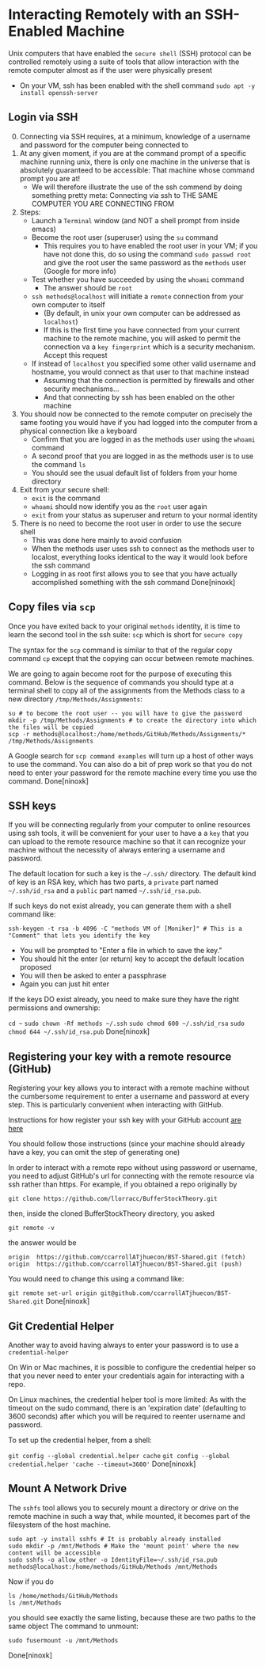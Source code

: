 # Interacting Remotely with an SSH-Enabled Machine

Unix computers that have enabled the `secure shell` (SSH) protocol can be controlled remotely using a suite of tools
that allow interaction with the remote computer almost as if the user were physically present

* On your VM, ssh has been enabled with the shell command `sudo apt -y install openssh-server`

## Login via SSH
0. Connecting via SSH requires, at a minimum, knowledge of a username and password for the computer being connected to
0. At any given moment, if you are at the command prompt of a specific machine running unix, there is only one machine in the universe that is absolutely guaranteed to be accessible: That machine whose command prompt you are at!
   * We will therefore illustrate the use of the ssh commend by doing something pretty meta: Connecting via ssh to THE SAME COMPUTER YOU ARE CONNECTING FROM
0. Steps:
   * Launch a `Terminal` window (and NOT a shell prompt from inside emacs)
   * Become the root user (superuser) using the `su` command
      * This requires you to have enabled the root user in your VM; if you have not done this, do so using the command `sudo passwd root` and give the root user the same password as the `methods` user (Google for more info)
   * Test whether you have succeeded by using the `whoami` command
      * The answer should be `root`
   * `ssh methods@localhost` will initiate a `remote` connection from your own computer to itself
	  * (By default, in unix your own computer can be addressed as `localhost`)
      * If this is the first time you have connected from your current machine to the remote machine, you will asked to permit the connection va a `key fingerprint` which is a security mechanism. Accept this request
   * If instead of `localhost` you specified some other valid username and hostname, you would connect as that user to that machine instead
      * Assuming that the connection is permitted by firewalls and other security mechanisms...
	  * And that connecting by ssh has been enabled on the other machine
0. You should now be connected to the remote computer on precisely the same footing you would have if you had logged into the computer from a physical connection like a keyboard
   * Confirm that you are logged in as the methods user using the `whoami` command
   * A second proof that you are logged in as the methods user is to use the command `ls`
   * You should see the usual default list of folders from your home directory
0. Exit from your secure shell:
   * `exit` is the command
   * `whoami` should now identify you as the `root` user again
   * `exit` from your status as superuser and return to your normal identity
0. There is no need to become the root user in order to use the secure shell
   * This was done here mainly to avoid confusion
   * When the methods user uses ssh to connect as the methods user to localost, everything looks identical to the way it would look before the ssh command
   * Logging in as root first allows you to see that you have actually accomplished something with the ssh command
Done[ninoxk]

## Copy files via `scp`

Once you have exited back to your original `methods` identity, it is time to learn the second tool in the ssh suite: `scp` which is short for `secure copy`

The syntax for the `scp` command is similar to that of the regular copy command `cp` except that the copying can occur between remote machines.

We are going to again become root for the purpose of executing this command. Below is the sequence of commands you should type at a terminal shell to copy all of the assignments from the Methods class to a new directory `/tmp/Methods/Assignments`:

    su # to become the root user -- you will have to give the password
	mkdir -p /tmp/Methods/Assignments # to create the directory into which the files will be copied
	scp -r methods@localhost:/home/methods/GitHub/Methods/Assignments/* /tmp/Methods/Assignments

A Google search for `scp command examples` will turn up a host of other ways to use the command. You can also do a bit of
prep work so that you do not need to enter your password for the remote machine every time you use the command.
Done[ninoxk]

## SSH keys

If you will be connecting regularly from your computer to online resources using ssh tools, it will be convenient for your user to have a a `key` that you can upload to the remote resource machine so that it can recognize your machine without the necessity of always entering a username and password.

The default location for such a key is the `~/.ssh/` directory. The default kind of key is an RSA key, which has two parts, a `private` part named `~/.ssh/id_rsa` and a `public` part named `~/.ssh/id_rsa.pub`.  

If such keys do not exist already, you can generate them with a shell command like:

	ssh-keygen -t rsa -b 4096 -C "methods VM of [Moniker]" # This is a "Comment" that lets you identify the key

   * You will be prompted to "Enter a file in which to save the key."
   * You should hit the enter (or return) key to accept the default location proposed
   * You will then be asked to enter a passphrase
   * Again you can just hit enter

If the keys DO exist already, you need to make sure they have the right permissions and ownership:

  `cd ~`
  `sudo chown -Rf methods ~/.ssh`
  `sudo chmod 600 ~/.ssh/id_rsa`
  `sudo chmod 644 ~/.ssh/id_rsa.pub`
Done[ninoxk]

## Registering your key with a remote resource (GitHub)

   Registering your key allows you to interact with a remote machine without the cumbersome requirement to enter a username and password at every step. This is particularly convenient when interacting with GitHub.

   Instructions for how register your ssh key with your GitHub account [are here](https://help.github.com/en/articles/adding-a-new-ssh-key-to-your-github-account)

   You should follow those instructions (since your machine should already have a key, you can omit the step of generating one)

   In order to interact with a remote repo without using password or username, you need to adjust GitHub's url for connecting with the remote resource via ssh rather than https.  For example, if you obtained a repo originally by

   `git clone https://github.com/llorracc/BufferStockTheory.git`

   then, inside the cloned BufferStockTheory directory, you asked

   `git remote -v`

   the answer would be

   `origin	https://github.com/ccarrollATjhuecon/BST-Shared.git (fetch)`
   `origin	https://github.com/ccarrollATjhuecon/BST-Shared.git (push)`

You would need to change this using a command like:

  `git remote set-url origin git@github.com/ccarrollATjhuecon/BST-Shared.git`
Done[ninoxk]

## Git Credential Helper

Another way to avoid having always to enter your password is to use a `credential-helper`

On Win or Mac machines, it is possible to configure the credential helper so that you never need to enter your credentials again for interacting with a repo.

On Linux machines, the credential helper tool is more limited: As with the timeout on the sudo command, there is an 'expiration date' (defaulting to 3600 seconds) after which you will be required to reenter username and password.

To set up the credential helper, from a shell:

   `git config --global credential.helper cache`
   `git config --global credential.helper 'cache --timeout=3600'`
Done[ninoxk]

## Mount A Network Drive

The `sshfs` tool allows you to securely mount a directory or drive on the remote machine in such a way that, while mounted, it becomes part of the filesystem of the host machine.

	sudo apt -y install sshfs # It is probably already installed
	sudo mkdir -p /mnt/Methods # Make the 'mount point' where the new content will be accessible
	sudo sshfs -o allow_other -o IdentityFile=~/.ssh/id_rsa.pub methods@localhost:/home/methods/GitHub/Methods /mnt/Methods

Now if you do

	ls /home/methods/GitHub/Methods
	ls /mnt/Methods

you should see exactly the same listing, because these are two paths to the same object
The command to unmount:

	sudo fusermount -u /mnt/Methods
Done[ninoxk]

